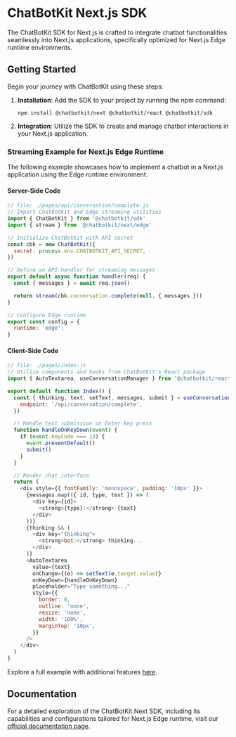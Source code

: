 # ChatBotKit Next.js SDK

The ChatBotKit SDK for Next.js is crafted to integrate chatbot functionalities seamlessly into Next.js applications, specifically optimized for Next.js Edge runtime environments.

## Getting Started

Begin your journey with ChatBotKit using these steps:

1. **Installation**: Add the SDK to your project by running the npm command:
   ```
   npm install @chatbotkit/next @chatbotkit/react @chatbotkit/sdk
   ```
2. **Integration**: Utilize the SDK to create and manage chatbot interactions in your Next.js application.

### Streaming Example for Next.js Edge Runtime

The following example showcases how to implement a chatbot in a Next.js application using the Edge runtime environment.

#### Server-Side Code

```js
// file: ./pages/api/conversation/complete.js
// Import ChatBotKit and Edge streaming utilities
import { ChatBotKit } from '@chatbotkit/sdk'
import { stream } from '@chatbotkit/next/edge'

// Initialize ChatBotKit with API secret
const cbk = new ChatBotKit({
  secret: process.env.CHATBOTKIT_API_SECRET,
})

// Define an API handler for streaming messages
export default async function handler(req) {
  const { messages } = await req.json()

  return stream(cbk.conversation.complete(null, { messages }))
}

// Configure Edge runtime
export const config = {
  runtime: 'edge',
}
```

#### Client-Side Code

```js
// file: ./pages/index.js
// Utilize components and hooks from ChatBotKit's React package
import { AutoTextarea, useConversationManager } from '@chatbotkit/react'

export default function Index() {
  const { thinking, text, setText, messages, submit } = useConversationManager({
    endpoint: '/api/conversation/complete',
  })

  // Handle text submission on Enter key press
  function handleOnKeyDown(event) {
    if (event.keyCode === 13) {
      event.preventDefault()
      submit()
    }
  }

  // Render chat interface
  return (
    <div style={{ fontFamily: 'monospace', padding: '10px' }}>
      {messages.map(({ id, type, text }) => (
        <div key={id}>
          <strong>{type}:</strong> {text}
        </div>
      ))}
      {thinking && (
        <div key="thinking">
          <strong>bot:</strong> thinking...
        </div>
      )}
      <AutoTextarea
        value={text}
        onChange={(e) => setText(e.target.value)}
        onKeyDown={handleOnKeyDown}
        placeholder="Type something..."
        style={{
          border: 0,
          outline: 'none',
          resize: 'none',
          width: '100%',
          marginTop: '10px',
        }}
      />
    </div>
  )
}
```

Explore a full example with additional features [here](https://github.com/chatbotkit/node-sdk/tree/main/examples/nextjs/stateless-chat).

## Documentation

For a detailed exploration of the ChatBotKit Next SDK, including its capabilities and configurations tailored for Next.js Edge runtime, visit our [official documentation page](https://chatbotkit.github.io/node-sdk/modules/_chatbotkit_next.html).
